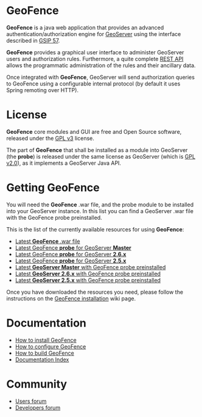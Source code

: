 GeoFence
==================================================

**GeoFence** is a java web application that provides an advanced authentication/authorization engine for [GeoServer](http://www.geoserver.org) using the interface 
described in [GSIP 57](http://geoserver.org/display/GEOS/GSIP+57+-+Improving+GeoServer+authorization+framework).

**GeoFence** provides a graphical user interface to administer GeoServer users and authorization rules. Furthermore, a quite complete [REST API](https://github.com/geosolutions-it/geofence/wiki/REST-API) allows the programmatic administration of the rules and their ancillary data.

Once integrated with **GeoFence**, GeoServer will send authorization queries to GeoFence using a configurable internal protocol (by default it uses Spring remoting over HTTP).

License
==================================================
**GeoFence** core modules and GUI are free and Open Source software, released under the [GPL v3](http://www.gnu.org/licenses/gpl.html) license.

The part of **GeoFence** that shall be installed as a module into GeoServer (the **probe**) is released under the same license as GeoServer (which is [GPL v2.0](http://www.gnu.org/licenses/old-licenses/gpl-2.0.html)), as it implements a GeoServer Java API.

Getting GeoFence
==================================================

You will need the **GeoFence** .war file, and the probe module to be installed into your GeoServer instance.
In this list you can find a GeoServer .war file with the GeoFence probe preinstalled.

This is the list of the currently available resources for using **GeoFence**:

* [Latest **GeoFence** .war file](http://build.geo-solutions.it/geofence/nightly/latest/geofence.war)
* [Latest GeoFence **probe** for GeoServer **Master**](http://build.geo-solutions.it/geofence/nightly/latest/master/geoserver-2.7-SNAPSHOT-geofence-plugin.zip)
* [Latest GeoFence **probe** for GeoServer **2.6.x** ](http://build.geo-solutions.it/geofence/nightly/latest/2.6.x/geoserver-2.6-SNAPSHOT-geofence-plugin.zip)
* [Latest GeoFence **probe** for GeoServer **2.5.x** ](http://build.geo-solutions.it/geofence/nightly/latest/2.5.x/geoserver-2.5-SNAPSHOT-geofence-plugin.zip)
* [Latest **GeoServer Master** with GeoFence probe preinstalled ](http://build.geo-solutions.it/geofence/nightly/latest/master/geoserver.war)
* [Latest **GeoServer 2.6.x** with GeoFence probe preinstalled ](http://build.geo-solutions.it/geofence/nightly/latest/2.6.x/geoserver.war)
* [Latest **GeoServer 2.5.x** with GeoFence probe preinstalled ](http://build.geo-solutions.it/geofence/nightly/latest/2.5.x/geoserver.war)

Once you have downloaded the resources you need, please follow the instructions on the [GeoFence installation](https://github.com/geosolutions-it/geofence/wiki/GeoFence-installation) wiki page.


Documentation
==================================================
* [How to install GeoFence](https://github.com/geosolutions-it/geofence/wiki/GeoFence-installation)
* [How to configure GeoFence](https://github.com/geosolutions-it/geofence/wiki/WebApps-configuration)
* [How to build GeoFence](https://github.com/geosolutions-it/geofence/wiki/Building-instructions)
* [Documentation Index](https://github.com/geosolutions-it/geofence/wiki/Documentation-index)

Community
==================================================
* [Users forum](https://groups.google.com/forum/#!forum/geofence-users)
* [Developers forum](https://groups.google.com/forum/#!forum/geofence-developers)
